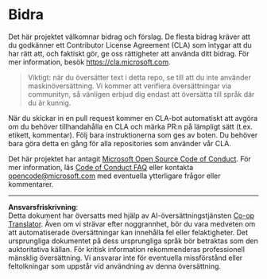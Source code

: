 <!--
CO_OP_TRANSLATOR_METADATA:
{
  "original_hash": "d6f80293fa9c213283eac7e79b078671",
  "translation_date": "2025-08-27T20:20:26+00:00",
  "source_file": "CONTRIBUTING.md",
  "language_code": "sv"
}
-->
# Bidra

Det här projektet välkomnar bidrag och förslag. De flesta bidrag kräver att du
godkänner ett Contributor License Agreement (CLA) som intygar att du har rätt att,
och faktiskt gör, ge oss rättigheter att använda ditt bidrag. För mer information, besök
https://cla.microsoft.com.

> Viktigt: när du översätter text i detta repo, se till att du inte använder maskinöversättning. Vi kommer att verifiera översättningar via communityn, så vänligen erbjud dig endast att översätta till språk där du är kunnig.

När du skickar in en pull request kommer en CLA-bot automatiskt att avgöra om du behöver
tillhandahålla en CLA och märka PR:n på lämpligt sätt (t.ex. etikett, kommentar). Följ bara
instruktionerna som ges av boten. Du behöver bara göra detta en gång för alla repositories som använder vår CLA.

Det här projektet har antagit [Microsoft Open Source Code of Conduct](https://opensource.microsoft.com/codeofconduct/).
För mer information, läs [Code of Conduct FAQ](https://opensource.microsoft.com/codeofconduct/faq/)
eller kontakta [opencode@microsoft.com](mailto:opencode@microsoft.com) med eventuella ytterligare frågor eller kommentarer.

---

**Ansvarsfriskrivning**:  
Detta dokument har översatts med hjälp av AI-översättningstjänsten [Co-op Translator](https://github.com/Azure/co-op-translator). Även om vi strävar efter noggrannhet, bör du vara medveten om att automatiserade översättningar kan innehålla fel eller felaktigheter. Det ursprungliga dokumentet på dess ursprungliga språk bör betraktas som den auktoritativa källan. För kritisk information rekommenderas professionell mänsklig översättning. Vi ansvarar inte för eventuella missförstånd eller feltolkningar som uppstår vid användning av denna översättning.